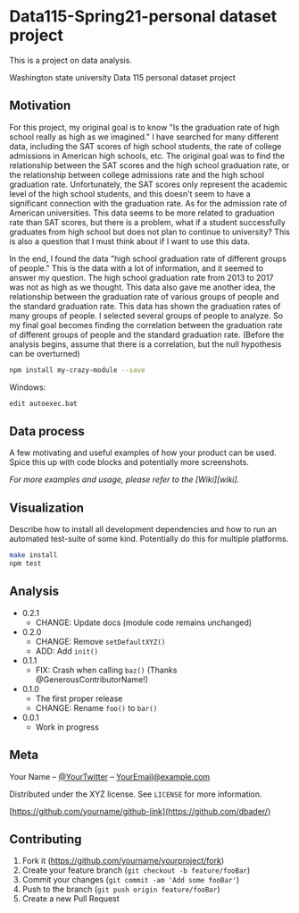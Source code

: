 # Data115-Spring21-personal dataset project

This is a project on data analysis.

Washington state university
Data 115
personal dataset project

## Motivation

For this project, my original goal is to know "Is the graduation rate of high school really as high as we imagined."
I have searched for many different data, including the SAT scores of high school students, the rate of college admissions in American high schools, etc. The original goal was to find the relationship between the SAT scores and the high school graduation rate, or the relationship between college admissions rate and the high school graduation rate. Unfortunately, the SAT scores only represent the academic level of the high school students, and this doesn't seem to have a significant connection with the graduation rate. As for the admission rate of American universities. This data seems to be more related to graduation rate than SAT scores, but there is a problem, what if a student successfully graduates from high school but does not plan to continue to university? This is also a question that I must think about if I want to use this data.

In the end, I found the data "high school graduation rate of different groups of people." This is the data with a lot of information, and it seemed to answer my question. The high school graduation rate from 2013 to 2017 was not as high as we thought. This data also gave me another idea, the relationship between the graduation rate of various groups of people and the standard graduation rate. This data has shown the graduation rates of many groups of people. I selected several groups of people to analyze. So my final goal becomes finding the correlation between the graduation rate of different groups of people and the standard graduation rate. (Before the analysis begins, assume that there is a correlation, but the null hypothesis can be overturned)

```sh
npm install my-crazy-module --save
```

Windows:

```sh
edit autoexec.bat
```

## Data process

A few motivating and useful examples of how your product can be used. Spice this up with code blocks and potentially more screenshots.

_For more examples and usage, please refer to the [Wiki][wiki]._

## Visualization

Describe how to install all development dependencies and how to run an automated test-suite of some kind. Potentially do this for multiple platforms.

```sh
make install
npm test
```

## Analysis

* 0.2.1
   * CHANGE: Update docs (module code remains unchanged)
* 0.2.0
    * CHANGE: Remove `setDefaultXYZ()`
    * ADD: Add `init()`
* 0.1.1
    * FIX: Crash when calling `baz()` (Thanks @GenerousContributorName!)
* 0.1.0
    * The first proper release
    * CHANGE: Rename `foo()` to `bar()`
* 0.0.1
    * Work in progress

## Meta

Your Name – [@YourTwitter](https://twitter.com/dbader_org) – YourEmail@example.com

Distributed under the XYZ license. See ``LICENSE`` for more information.

[https://github.com/yourname/github-link](https://github.com/dbader/)

## Contributing

1. Fork it (<https://github.com/yourname/yourproject/fork>)
2. Create your feature branch (`git checkout -b feature/fooBar`)
3. Commit your changes (`git commit -am 'Add some fooBar'`)
4. Push to the branch (`git push origin feature/fooBar`)
5. Create a new Pull Request

